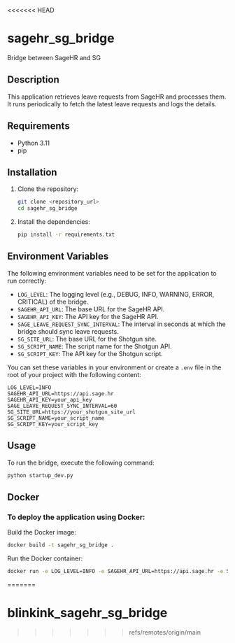 <<<<<<< HEAD
# sagehr_sg_bridge

Bridge between SageHR and SG

## Description

This application retrieves leave requests from SageHR and processes them. It runs periodically to fetch the latest leave requests and logs the details.

## Requirements

- Python 3.11
- pip

## Installation

1. Clone the repository:
    ```sh
    git clone <repository_url>
    cd sagehr_sg_bridge
    ```

2. Install the dependencies:
    ```sh
    pip install -r requirements.txt
    ```

## Environment Variables

The following environment variables need to be set for the application to run correctly:

- `LOG_LEVEL`: The logging level (e.g., DEBUG, INFO, WARNING, ERROR, CRITICAL) of the bridge.
- `SAGEHR_API_URL`: The base URL for the SageHR API.
- `SAGEHR_API_KEY`: The API key for the SageHR API.
- `SAGE_LEAVE_REQUEST_SYNC_INTERVAL`: The interval in seconds at which the bridge should sync leave requests.
- `SG_SITE_URL`: The base URL for the Shotgun site.
- `SG_SCRIPT_NAME`: The script name for the Shotgun API.
- `SG_SCRIPT_KEY`: The API key for the Shotgun script.

You can set these variables in your environment or create a `.env` file in the root of your project with the following content:

```env
LOG_LEVEL=INFO
SAGEHR_API_URL=https://api.sage.hr
SAGEHR_API_KEY=your_api_key
SAGE_LEAVE_REQUEST_SYNC_INTERVAL=60
SG_SITE_URL=https://your_shotgun_site_url
SG_SCRIPT_NAME=your_script_name
SG_SCRIPT_KEY=your_script_key
```

## Usage

To run the bridge, execute the following command:

```sh
python startup_dev.py
```

## Docker

### To deploy the application using Docker:
Build the Docker image:  
```sh 
docker build -t sagehr_sg_bridge .
```

Run the Docker container:  
```sh
docker run -e LOG_LEVEL=INFO -e SAGEHR_API_URL=https://api.sage.hr -e SAGEHR_API_KEY=your_api_key -e SAGE_LEAVE_REQUEST_SYNC_INTERVAL=60 -e SG_SITE_URL=https://your_shotgun_site_url -e SG_SCRIPT_NAME=your_script_name -e SG_SCRIPT_KEY=your_script_key sagehr_sg_bridge
```
=======
# blinkink_sagehr_sg_bridge
>>>>>>> refs/remotes/origin/main
